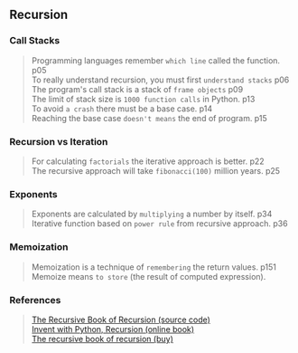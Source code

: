 ## Recursion

### Call Stacks  
> Programming languages remember `which line` called the function.  p05  
To really understand recursion, you must first `understand stacks`  p06  
The program's call stack is a stack of `frame objects`              p09  
The limit of stack size is `1000 function calls` in Python.         p13  
To avoid `a crash` there must be a base case.                       p14  
Reaching the base case `doesn't means` the end of program.          p15  

### Recursion vs Iteration  
> For calculating `factorials` the iterative approach is better.    p22  
The recursive approach will take `fibonacci(100)` million years.    p25  

### Exponents  
> Exponents are calculated by `multiplying` a number by itself.     p34  
Iterative function based on `power rule` from recursive approach.   p36   

### Memoization
> Memoization is a technique of `remembering` the return values.    p151  
Memoize means `to store` (the result of computed expression).  


### References
> [The Recursive Book of Recursion (source code)](https://github.com/asweigart/the-recursive-book-of-recursion)  
[Invent with Python, Recursion (online book)](https://inventwithpython.com/recursion/)  
[The recursive book of recursion (buy)](https://www.amazon.com/gp/product/B09BKL34VL)
